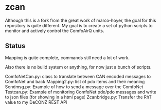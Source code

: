 # zcan

Although this is a fork from the great work of marco-hoyer, the goal for this repository is quite different. My goal is to create a set of python scripts to monitor and actively control the ComfoAirQ units.

## Status
Mapping is quite complete, commands still need a lot of work.

Also there is no build system or anything, for now just a bunch of scripts.

ComfoNetCan.py: class to translate between CAN encoded messages to ComfoNet and back
Mapping2.py: list of pdo items and their meaning
Sendmsg.py: Example of how to send a message over the ComfoNet
Testcan.py: Example of monitoring ComfoNet pdo/pdo messages and write to json files (for showing in a html page)
Zcanbridge.py: Transfer the RhT value to my DeCONZ REST API
